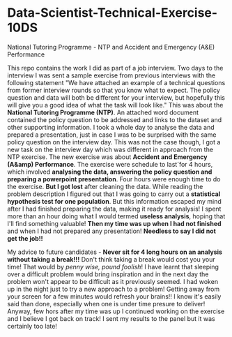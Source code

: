 # Data-Scientist-Technical-Exercise-10DS
National Tutoring Programme - NTP and Accident and Emergency (A\&E) Performance

This repo contains the work I did as part of a job interview. 
Two days to the interview I was sent a sample exercise from previous interviews with the following statement "We have attached an example of a technical questions from former interview rounds so that you know what to expect. The policy question and data will both be different for your interview, but hopefully this will give you a good idea of what the task will look like." This was about the **National Tutoring Programme (NTP)**. An attached word document contained the policy question to be addressed and links to the dataset and other supporting information. I took a whole day to analyse the data and prepared a presentation, just in case I was to be surprised with the same policy question on the interview day. 
This was not the case though, I got a new task on the interview day which was different in approach from the NTP exercise. The new exercise was about **Accident and Emergency (A\&amp) Performance**. The exercise were schedule to last´for 4 hours, which involved **analysing the data, answering the policy question and preparing a powerpoint presentation**. 
Four hours were enough time to do the exercise. **But I got lost** after cleaning the data. While reading the problem description I figured out that I was going to carry out a **statistical hypothesis test for one population**. But this information escaped my mind after I had finished preparing the data, making it ready for analysis! I spent more than an hour doing what I would termed **useless analysis**, hoping that I'll find something valuable! **Then my time was up when I had not finished** and when I had not prepared any presentation!
**Needless to say I did not get the job!!**

My advice to future candidates - **Never sit for 4 long hours on an analysis without taking a break!!!** Don't think taking a break would cost you your time! That would by *penny wise, pound foolish*! I have learnt that sleeping over a difficult problem would bring inspiration and in the next day the problem won't appear to be difficult as it previously seemed. I had woken up in the night just to try a new approach to a problem! Getting away from your screen for a few minutes would refresh your brains!! I know it's easily said than done, especially when one is under time presure to deliver!
Anyway, few hors after my time was up I continued working on the exercise and I believe I got back on track! I sent my results to the panel but it was certainly too late!
